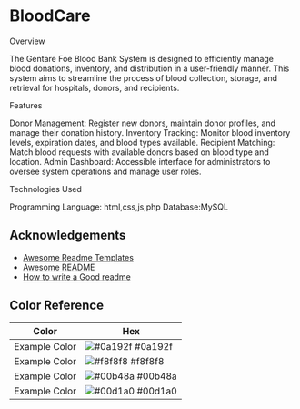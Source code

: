 
# BloodCare

Overview

The Gentare Foe Blood Bank System is designed to efficiently manage blood donations, inventory, and distribution in a user-friendly manner. This system aims to streamline the process of blood collection, storage, and retrieval for hospitals, donors, and recipients.

Features

Donor Management: Register new donors, maintain donor profiles, and manage their donation history.
Inventory Tracking: Monitor blood inventory levels, expiration dates, and blood types available.
Recipient Matching: Match blood requests with available donors based on blood type and location.
Admin Dashboard: Accessible interface for administrators to oversee system operations and manage user roles.

Technologies Used

Programming Language: html,css,js,php
Database:MySQL



## Acknowledgements

 - [Awesome Readme Templates](https://awesomeopensource.com/project/elangosundar/awesome-README-templates)
 - [Awesome README](https://github.com/matiassingers/awesome-readme)
 - [How to write a Good readme](https://bulldogjob.com/news/449-how-to-write-a-good-readme-for-your-github-project)

## Color Reference

| Color             | Hex                                                                |
| ----------------- | ------------------------------------------------------------------ |
| Example Color | ![#0a192f](https://via.placeholder.com/10/0a192f?text=+) #0a192f |
| Example Color | ![#f8f8f8](https://via.placeholder.com/10/f8f8f8?text=+) #f8f8f8 |
| Example Color | ![#00b48a](https://via.placeholder.com/10/00b48a?text=+) #00b48a |
| Example Color | ![#00d1a0](https://via.placeholder.com/10/00b48a?text=+) #00d1a0 |

